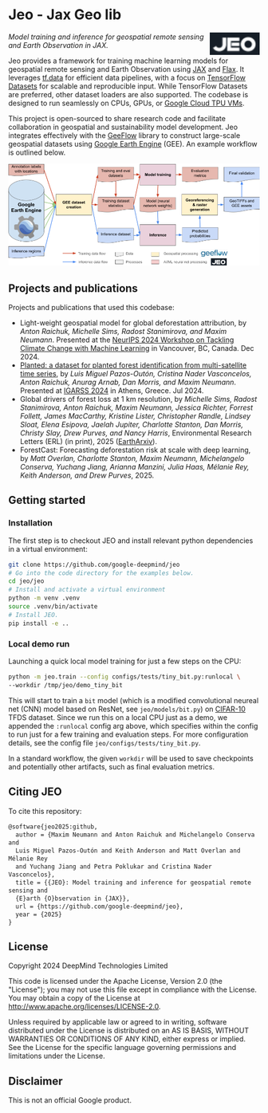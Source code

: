 # Jeo - Jax Geo lib

<div style="text-align: left">
<img align="right" src="https://raw.githubusercontent.com/google-deepmind/jeo/main/docs/images/jeo_logo_1.png" width="100" alt="jeo logo">
</div>

*Model training and inference for geospatial remote sensing and Earth
Observation in JAX.*

Jeo provides a framework for training machine learning models for geospatial
remote sensing and Earth Observation using [JAX](https://github.com/google/jax)
and [Flax](https://github.com/google/flax). It leverages
[tf.data](https://www.tensorflow.org/guide/data) for efficient data pipelines,
with a focus on [TensorFlow Datasets](https://www.tensorflow.org/datasets) for
scalable and reproducible input. While TensorFlow Datasets are preferred, other
dataset loaders are also supported. The codebase is designed to run seamlessly
on CPUs, GPUs, or
[Google Cloud TPU VMs](https://cloud.google.com/blog/products/compute/introducing-cloud-tpu-vms).

This project is open-sourced to share research code and facilitate collaboration
in geospatial and sustainability model development. Jeo integrates effectively
with the [GeeFlow](https://github.com/google-deepmind/geeflow) library to
construct large-scale geospatial datasets using
[Google Earth Engine](https://earthengine.google.com/) (GEE). An example
workflow is outlined below.

<div align="center">
<img src="https://raw.githubusercontent.com/google-deepmind/jeo/main/docs/images/jeo_geeflow_processing.png" width="900">
</div>

## Projects and publications

Projects and publications that used this codebase:

-   Light-weight geospatial model for global deforestation attribution, by
    *Anton Raichuk, Michelle Sims, Radost Stanimirova, and Maxim Neumann*.
    Presented at the
    [NeurIPS 2024 Workshop on Tackling Climate Change with Machine Learning](https://www.climatechange.ai/events/neurips2024)
    in Vancouver, BC, Canada. Dec 2024.
-   [Planted: a dataset for planted forest identification from multi-satellite
    time series](https://arxiv.org/abs/2406.18554), by *Luis Miguel Pazos-Outón,
    Cristina Nader Vasconcelos, Anton Raichuk, Anurag Arnab, Dan Morris, and
    Maxim Neumann*. Presented at [IGARSS 2024](https://www.2024.ieeeigarss.org/)
    in Athens, Greece. Jul 2024.
-   Global drivers of forest loss at 1 km resolution, by *Michelle Sims, Radost
    Stanimirova, Anton Raichuk, Maxim Neumann, Jessica Richter, Forrest Follett,
    James MacCarthy, Kristine Lister, Christopher Randle, Lindsey Sloat, Elena
    Esipova, Jaelah Jupiter, Charlotte Stanton, Dan Morris, Christy Slay, Drew
    Purves, and Nancy Harris*, Environmental Research Letters (ERL) (in print),
    2025 ([EarthArxiv](https://eartharxiv.org/repository/view/8284/)).
-   ForestCast: Forecasting deforestation risk at scale with deep learning, by
    *Matt Overlan, Charlotte Stanton, Maxim Neumann, Michelangelo Conserva,
    Yuchang Jiang, Arianna Manzini, Julia Haas, Mélanie Rey, Keith Anderson, and
    Drew Purves*, 2025.

## Getting started

### Installation

The first step is to checkout JEO and install relevant python dependencies in a
virtual environment:

```sh
git clone https://github.com/google-deepmind/jeo
# Go into the code directory for the examples below.
cd jeo/jeo
# Install and activate a virtual environment
python -m venv .venv
source .venv/bin/activate
# Install JEO.
pip install -e ..
```

### Local demo run

Launching a quick local model training for just a few steps on the CPU:

```sh
python -m jeo.train --config configs/tests/tiny_bit.py:runlocal \
--workdir /tmp/jeo/demo_tiny_bit
```

This will start to train a `bit` model (which is a modified convolutional
neureal net (CNN) model based on ResNet, see `jeo/models/bit.py`) on
[CIFAR-10](https://www.tensorflow.org/datasets/catalog/cifar10) TFDS dataset.
Since we run this on a local CPU just as a demo, we appended the `:runlocal`
config arg above, which specifies within the config to run just for a few
training and evaluation steps. For more configuration details, see the config
file `jeo/configs/tests/tiny_bit.py`.

In a standard workflow, the given `workdir` will be used to save checkpoints and
potentially other artifacts, such as final evaluation metrics.

## Citing JEO

To cite this repository:

```
@software{jeo2025:github,
  author = {Maxim Neumann and Anton Raichuk and Michelangelo Conserva and
  Luis Miguel Pazos-Outón and Keith Anderson and Matt Overlan and Mélanie Rey
  and Yuchang Jiang and Petra Poklukar and Cristina Nader Vasconcelos},
  title = {{JEO}: Model training and inference for geospatial remote sensing and
  {E}arth {O}bservation in {JAX}},
  url = {https://github.com/google-deepmind/jeo},
  year = {2025}
}
```

## License

Copyright 2024 DeepMind Technologies Limited

This code is licensed under the Apache License, Version 2.0 (the \"License\");
you may not use this file except in compliance with the License. You may obtain
a copy of the License at http://www.apache.org/licenses/LICENSE-2.0.

Unless required by applicable law or agreed to in writing, software distributed
under the License is distributed on an AS IS BASIS, WITHOUT WARRANTIES OR
CONDITIONS OF ANY KIND, either express or implied. See the License for the
specific language governing permissions and limitations under the License.

## Disclaimer

This is not an official Google product.
